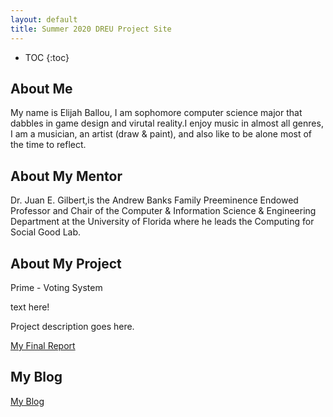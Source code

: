 ```yaml
---
layout: default
title: Summer 2020 DREU Project Site
---
```


* TOC
{:toc}

## About Me

My name is Elijah Ballou, I am sophomore computer science major that dabbles in 
game design and virutal reality.I enjoy music in almost all genres, I am a musician,
an artist (draw & paint), and also like to be alone most of the time to reflect.

## About My Mentor

Dr. Juan E. Gilbert,is the Andrew Banks Family Preeminence Endowed Professor and Chair of 
the Computer & Information Science & Engineering Department at the University of Florida 
where he leads the Computing for Social Good Lab.

## About My Project
Prime - Voting System

text here!

Project description goes here.





[My Final Report](files/finalreport.pdf)

## My Blog

[My Blog](blog.html)
